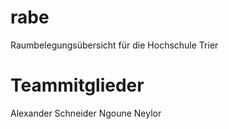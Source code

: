 ﻿rabe
====

Raumbelegungsübersicht für die Hochschule Trier

Teammitglieder
====
Alexander Schneider
Ngoune Neylor

